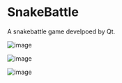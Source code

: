 # SnakeBattle
A snakebattle game develpoed by Qt.

![image](https://user-images.githubusercontent.com/82373845/122174840-aa824a80-ceb5-11eb-98be-d37a3823f2dc.png)

![image](https://user-images.githubusercontent.com/82373845/122174867-b1a95880-ceb5-11eb-965b-9f936319f559.png)

![image](https://user-images.githubusercontent.com/82373845/122340935-7d956c80-cf75-11eb-8ade-f2c32e41a255.png)

